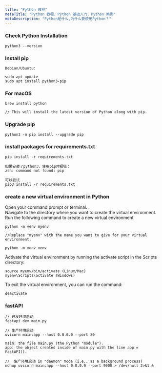 ```yaml
---
title: "Python 教程"
metaTitle: "Python 教程，Python 基础入门，Python 案例"
metaDescription: "Python是什么,为什么要使用Python？"
---
```





### Check Python Installation
```
python3 --version
```

### Install pip
```
Debian/Ubuntu:

sudo apt update  
sudo apt install python3-pip  
```

### For macOS
```
brew install python

// This will install the latest version of Python along with pip.
```


### Upgrade pip
```
python3 -m pip install --upgrade pip
```

### install packages for requirements.txt
```
pip install -r requirements.txt

如果安装了python3，使用pip时报错：
zsh: command not found: pip

可以尝试
pip3 install -r requirements.txt
```

### create a new virtual environment in Python
Open your command prompt or terminal.  
Navigate to the directory where you want to create the virtual environment.  
Run the following command to create a new virtual environment  
```
python -m venv myenv

//Replace "myenv" with the name you want to give for your virtual environment.

python -m venv venv
```

Activate the virtual environment by running the activate script in the Scripts directory:
```
source myenv/bin/activate (Linux/Mac) 
myenv\Scripts\activate (Windows)
```
To exit the virtual environment, you can run the command:
```
deactivate
```

### fastAPI 
```
// 开发环境启动
fastapi dev main.py

// 生产环境启动
uvicorn main:app --host 0.0.0.0 --port 80

main: the file main.py (the Python "module").
app: the object created inside of main.py with the line app = FastAPI().

//  生产环境启动 in "daemon" mode (i.e., as a background process)
nohup uvicorn main:app --host 0.0.0.0 --port 9000 > /dev/null 2>&1 &
```